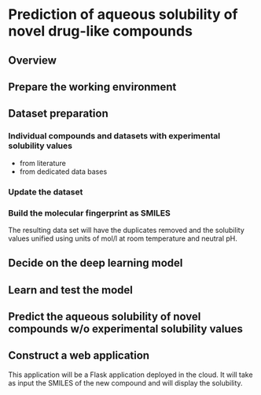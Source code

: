 # Prediction of aqueous solubility of novel drug-like compounds

## Overview

## Prepare the working environment

## Dataset preparation

### Individual compounds and datasets with experimental solubility values

* from literature
* from dedicated data bases

### Update the dataset

### Build the molecular fingerprint as SMILES

The resulting data set will have the duplicates removed and the solubility values unified using units of mol/l at room temperature and neutral pH.

## Decide on the deep learning model

## Learn and test the model

## Predict the aqueous solubility of novel compounds w/o experimental solubility values

## Construct a web application

This application will be a Flask application deployed in the cloud. It will take as input the SMILES of the new compound and will display the solubility.

